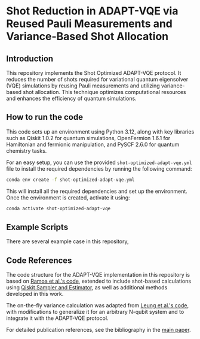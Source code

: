 # Shot Reduction in ADAPT-VQE via Reused Pauli Measurements and Variance-Based Shot Allocation

## Introduction
This repository implements the Shot Optimized ADAPT-VQE protocol. It reduces the number of shots required for variational quantum eigensolver (VQE) simulations by reusing Pauli measurements and utilizing variance-based shot allocation. This technique optimizes computational resources and enhances the efficiency of quantum simulations.

## How to run the code
This code sets up an environment using Python 3.12, along with key libraries such as Qiskit 1.0.2 for quantum simulations, OpenFermion 1.6.1 for Hamiltonian and fermionic manipulation, and PySCF 2.6.0 for quantum chemistry tasks. 

For an easy setup, you can use the provided `shot-optimized-adapt-vqe.yml` file to install the required dependencies by running the following command:

```bash
conda env create -f shot-optimized-adapt-vqe.yml
```
This will install all the required dependencies and set up the environment. Once the environment is created, activate it using:

```bash
conda activate shot-optimized-adapt-vqe
```


## Example Scripts
There are several example case in this repository, 

## Code References

The code structure for the ADAPT-VQE implementation in this repository is based on [Ramoa et al.'s code](https://github.com/mafaldaramoa/ceo-adapt-vqe), extended to include shot-based calculations using [Qiskit Sampler and Estimator](https://github.com/Qiskit/qiskit), as well as additional methods developed in this work.

The on-the-fly variance calculation was adapted from [Leung et al.'s code](https://github.com/LeungSamWai/OptimizingMeasurement), with modifications to generalize it for an arbitrary N-qubit system and to integrate it with the ADAPT-VQE protocol.

For detailed publication references, see the bibliography in the [main paper](https://#).
